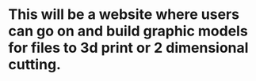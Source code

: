 # This will be a website where users can go on and build graphic models for files to 3d print or 2 dimensional cutting.
